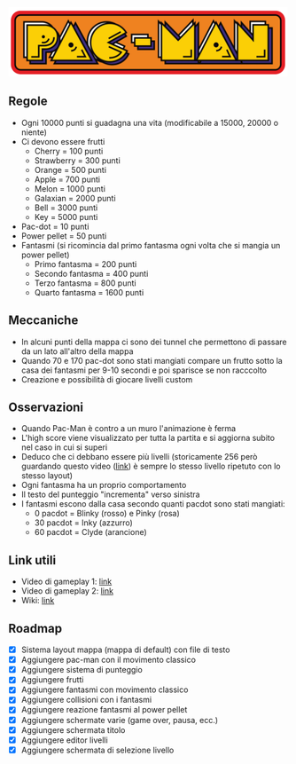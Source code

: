 ![pacmanlogo](logo.png)

## Regole
- Ogni 10000 punti si guadagna una vita (modificabile a 15000, 20000 o niente)
- Ci devono essere frutti
    - Cherry = 100 punti
    - Strawberry = 300 punti
    - Orange = 500 punti
    - Apple = 700 punti
    - Melon = 1000 punti
    - Galaxian = 2000 punti
    - Bell = 3000 punti
    - Key = 5000 punti
- Pac-dot = 10 punti
- Power pellet = 50 punti
- Fantasmi (si ricomincia dal primo fantasma ogni volta che si mangia un power pellet)
    - Primo fantasma = 200 punti
    - Secondo fantasma = 400 punti
    - Terzo fantasma = 800 punti
    - Quarto fantasma = 1600 punti

## Meccaniche
- In alcuni punti della mappa ci sono dei tunnel che permettono di passare da un lato all'altro della mappa
- Quando 70 e 170 pac-dot sono stati mangiati compare un frutto sotto la casa dei fantasmi per 9-10 secondi e poi sparisce se non racccolto
- Creazione e possibilità di giocare livelli custom

## Osservazioni
- Quando Pac-Man è contro a un muro l'animazione è ferma
- L'high score viene visualizzato per tutta la partita e si aggiorna subito nel caso in cui si superi
- Deduco che ci debbano essere più livelli (storicamente 256 però guardando questo video ([link](https://www.youtube.com/watch?v=AuoH0vz3Mqk)) è sempre lo stesso livello ripetuto con lo stesso layout)
- Ogni fantasma ha un proprio comportamento
- Il testo del punteggio "incrementa" verso sinistra
- I fantasmi escono dalla casa secondo quanti pacdot sono stati mangiati:
    - 0 pacdot = Blinky (rosso) e Pinky (rosa)
    - 30 pacdot = Inky (azzurro)
    - 60 pacdot = Clyde (arancione)

## Link utili
- Video di gameplay 1: [link](https://www.youtube.com/watch?v=i_OjztdQ8iw)
- Video di gameplay 2: [link](https://www.youtube.com/watch?v=AuoH0vz3Mqk)
- Wiki: [link](https://pacman.holenet.info/)

## Roadmap
- [x] Sistema layout mappa (mappa di default) con file di testo
- [x] Aggiungere pac-man con il movimento classico
- [x] Aggiungere sistema di punteggio
- [x] Aggiungere frutti
- [x] Aggiungere fantasmi con movimento classico
- [x] Aggiungere collisioni con i fantasmi
- [x] Aggiungere reazione fantasmi al power pellet
- [x] Aggiungere schermate varie (game over, pausa, ecc.)
- [x] Aggiungere schermata titolo
- [x] Aggiungere editor livelli
- [x] Aggiungere schermata di selezione livello